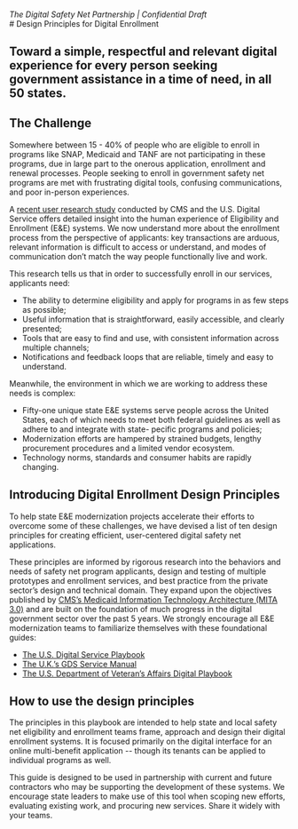 <h6 style="margin-bottom: 0;">The Digital Safety Net Partnership | Confidential Draft</h6>
# Design Principles for Digital Enrollment

## Toward a simple, respectful and relevant digital experience for every person seeking government assistance in a time of need, in all 50 states.

## The Challenge
Somewhere between 15 - 40% of people who are eligible to enroll in programs like SNAP, Medicaid and TANF are not participating in these programs,  due in large part to the onerous application, enrollment and renewal processes. People seeking to enroll in government safety net programs are met with frustrating digital tools,  confusing communications, and poor in-person experiences.

A [recent user research study](https://medium.com/the-u-s-digital-service/redesigning-the-journey-to-critical-benefits-for-americans-in-poverty-2ca068591f32) conducted by CMS and the U.S. Digital Service offers detailed insight into the human experience of Eligibility and Enrollment (E&E) systems. We now understand more about the enrollment process from the perspective of applicants: key transactions are arduous, relevant information is difficult to access or understand, and modes of communication don’t match the way people functionally live and work.

This research tells us that in order to successfully enroll in our services, applicants need:

- The ability to determine eligibility and apply for programs in as few steps as possible;
- Useful information that is straightforward, easily accessible, and clearly presented;
- Tools that are easy to find and use, with consistent information across multiple channels;
- Notifications and feedback loops that are reliable, timely and easy to understand.

Meanwhile, the environment in which we are working to address these needs is complex:

- Fifty-one unique state E&E systems serve people across the United States, each of which needs to meet both federal guidelines as well as adhere to and integrate with state- pecific programs and policies;
- Modernization efforts are hampered by strained budgets, lengthy procurement procedures and a limited vendor ecosystem.
- Technology norms, standards and consumer habits are rapidly changing.

## Introducing Digital Enrollment Design Principles

To help state E&E modernization projects accelerate their efforts to overcome some of these challenges, we have devised a list of ten design principles for creating efficient, user-centered digital safety net applications.

These principles are informed by rigorous research into the behaviors and needs of safety net program applicants, design and testing of multiple prototypes and enrollment services, and best practice from the private sector’s design and technical domain. They expand upon the objectives published by [CMS’s Medicaid Information Technology Architecture (MITA 3.0)](https://www.medicaid.gov/medicaid/data-and-systems/mita/mita-30/index.html) and are built on the foundation of much progress in the digital government sector over the past 5 years. We strongly encourage all E&E modernization teams to familiarize themselves with these foundational guides:

- [The U.S. Digital Service Playbook](https://playbook.cio.gov)
- [The U.K.’s GDS Service Manual](https://www.gov.uk/service-manual)
- [The U.S. Department of Veteran’s Affairs Digital Playbook](https://www.vets.gov/playbook/)

## How to use the design principles

The principles in this playbook are intended to help state and local safety net eligibility and enrollment teams frame, approach and design their digital enrollment systems.  It is focused primarily on the digital interface for an online multi-benefit application -- though its tenants can be applied to individual programs as well.

This guide is designed to be used in partnership with current and future contractors who may be supporting the development of these systems.  We encourage state leaders to make use of this tool when scoping new efforts, evaluating existing work, and procuring new services. Share it widely with your teams.

